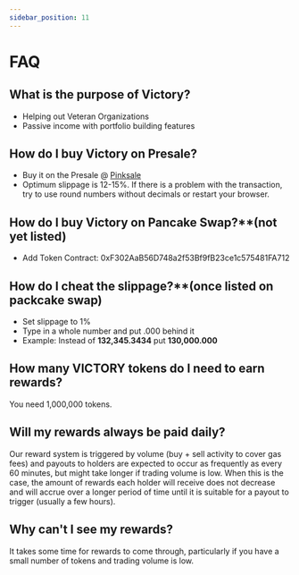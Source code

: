```yaml
---
sidebar_position: 11
---
```


# FAQ

## What is the purpose of Victory?
- Helping out Veteran Organizations
- Passive income with portfolio building features

## How do I buy Victory on Presale?
- Buy it on the Presale @ [Pinksale](https://www.pinksale.finance/#/launchpad/0x94269e449439827D41FF038E7f4eFBb500A563dC?chain=BSC) 
- Optimum slippage is 12-15%. If there is a problem with the transaction, try to use round numbers without decimals or restart your browser.

## How do I buy Victory on Pancake Swap?**(not yet listed)
- Add Token Contract: 0xF302AaB56D748a2f53Bf9fB23ce1c575481FA712

## How do I cheat the slippage?**(once listed on packcake swap)
- Set slippage to 1%
- Type in a whole number and put .000 behind it
- Example: Instead of **132,345.3434** put **130,000.000**

## How many VICTORY tokens do I need to earn rewards?
You need 1,000,000 tokens. 

## Will my rewards always be paid daily?
Our reward system is triggered by volume (buy + sell activity to cover gas fees) and payouts to holders are expected to occur as frequently as every 60 minutes, but might take longer if trading volume is low. When this is the case, the amount of rewards each holder will receive does not decrease and will accrue over a longer period of time until it is suitable for a payout to trigger (usually a few hours).

## Why can't I see my rewards?
It takes some time for rewards to come through, particularly if you have a small number of tokens and trading volume is low.